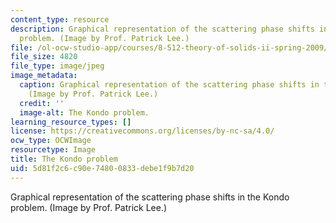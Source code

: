 ```yaml
---
content_type: resource
description: Graphical representation of the scattering phase shifts in the Kondo
  problem. (Image by Prof. Patrick Lee.)
file: /ol-ocw-studio-app/courses/8-512-theory-of-solids-ii-spring-2009/5d81f2c6c90e74800833debe1f9b7d20_8-512s09-th.jpg
file_size: 4820
file_type: image/jpeg
image_metadata:
  caption: Graphical representation of the scattering phase shifts in the Kondo problem.
    (Image by Prof. Patrick Lee.)
  credit: ''
  image-alt: The Kondo problem.
learning_resource_types: []
license: https://creativecommons.org/licenses/by-nc-sa/4.0/
ocw_type: OCWImage
resourcetype: Image
title: The Kondo problem
uid: 5d81f2c6-c90e-7480-0833-debe1f9b7d20
---
```

Graphical representation of the scattering phase shifts in the Kondo problem. (Image by Prof. Patrick Lee.)